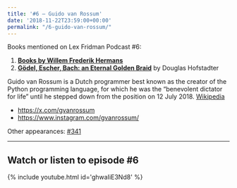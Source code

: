 ```yaml
---
title: '#6 – Guido van Rossum'
date: '2018-11-22T23:59:00+00:00'
permalink: "/6-guido-van-rossum/"
---
```


Books mentioned on Lex Fridman Podcast #6:

1. <b><a href="https://amzn.to/3AvBv5N" target="_blank" rel="sponsored noopener noreferrer">Books by Willem Frederik Hermans</a></b>
2. <b><a href="https://amzn.to/3glyvSM" target="_blank" rel="sponsored noopener noreferrer">Gödel, Escher, Bach: an Eternal Golden Braid</a></b> by Douglas Hofstadter

<!--more-->

Guido van Rossum is a Dutch programmer best known as the creator of the Python programming language, for which he was the “benevolent dictator for life” until he stepped down from the position on 12 July 2018. <a href="https://en.wikipedia.org/wiki/Guido_van_Rossum" target="_blank">Wikipedia</a>

- <a href="https://x.com/gvanrossum" target="_blank">https://x.com/gvanrossum</a>
- <a href="https://www.instagram.com/gvanrossum/" target="_blank">https://www.instagram.com/gvanrossum/</a>

Other appearances: [\#341](/341-guido-van-rossum/)

- - - - - -

## Watch or listen to episode #6

{% include youtube.html id='ghwaIiE3Nd8' %}